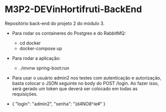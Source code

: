 # M3P2-DEVinHortifruti-BackEnd
Repositório back-end do projeto 2 do módulo 3.

- Para rodar os containeres do Postgres e do RabbitMQ:
  - cd docker
  - docker-compose up

- Para rodar a aplicação:
  - ./mvnw spring-boot:run

- Para usar o usuário admin2 nos testes com autenticação e autorização, basta colocar o JSON seguinte no body do POST /login. Ao fazer isso, será gerado um token que deverá ser colocado em todas as requisições.
 - {
	"login": "admin2",
	"senha": "(d4NO8^ie#"
}
